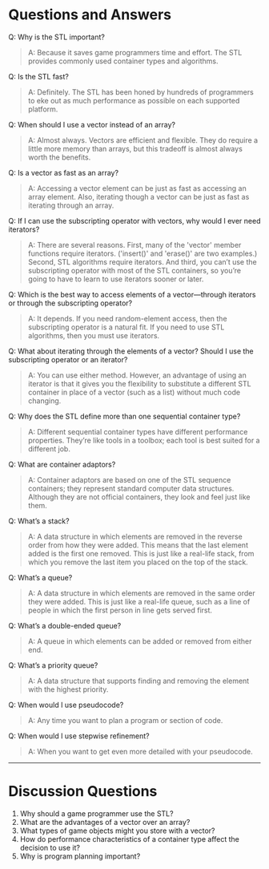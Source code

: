 # Questions and Answers

Q: Why is the STL important?
> A: Because it saves game programmers time and effort. The STL provides commonly used container types and algorithms.

Q: Is the STL fast?
> A: Definitely. The STL has been honed by hundreds of programmers to eke out as much performance as possible on each supported platform.

Q: When should I use a vector instead of an array?
> A: Almost always. Vectors are efficient and flexible. They do require a little more memory than arrays, but this tradeoff is almost always worth the benefits.

Q: Is a vector as fast as an array?
> A: Accessing a vector element can be just as fast as accessing an array element. Also, iterating though a vector can be just as fast as iterating through an array.

Q: If I can use the subscripting operator with vectors, why would I ever need iterators?
> A: There are several reasons. First, many of the 'vector' member functions require iterators. ('insert()' and 'erase()' are two examples.) Second, STL algorithms require iterators. And third, you can’t use the subscripting operator with most of the STL containers, so you’re going to have to learn to use iterators sooner or later.

Q: Which is the best way to access elements of a vector—through iterators or through the subscripting operator?
> A: It depends. If you need random-element access, then the subscripting operator is a natural fit. If you need to use STL algorithms, then you must use iterators.

Q: What about iterating through the elements of a vector? Should I use the subscripting operator or an iterator?
> A: You can use either method. However, an advantage of using an iterator is that it gives you the flexibility to substitute a different STL container in place of a vector (such as a list) without much code changing.

Q: Why does the STL define more than one sequential container type?
> A: Different sequential container types have different performance properties. They’re like tools in a toolbox; each tool is best suited for a different job.

Q: What are container adaptors?
> A: Container adaptors are based on one of the STL sequence containers; they represent standard computer data structures. Although they are not official containers, they look and feel just like them.

Q: What’s a stack?
> A: A data structure in which elements are removed in the reverse order from how they were added. This means that the last element added is the first one removed. This is just like a real-life stack, from which you remove the last item you placed on the top of the stack.

Q: What’s a queue?
>A: A data structure in which elements are removed in the same order they were added. This is just like a real-life queue, such as a line of people in which the first person in line gets served first.

Q: What’s a double-ended queue?
> A: A queue in which elements can be added or removed from either end.

Q: What’s a priority queue?
> A: A data structure that supports finding and removing the element with the
highest priority.

Q: When would I use pseudocode?
> A: Any time you want to plan a program or section of code.

Q: When would I use stepwise refinement?
> A: When you want to get even more detailed with your pseudocode.

---

# Discussion Questions

1. Why should a game programmer use the STL?
2. What are the advantages of a vector over an array?
3. What types of game objects might you store with a vector?
4. How do performance characteristics of a container type affect the decision to use it?
5. Why is program planning important?
